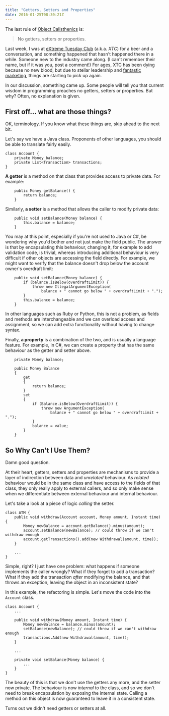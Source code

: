 ```yaml
---
title: "Getters, Setters and Properties"
date: 2016-01-25T08:30:21Z
---
```


The last rule of [Object Calisthenics][] is:

> No getters, setters or properties.

Last week, I was at [eXtreme Tuesday Club][] (a.k.a. *XTC*) for a beer and a conversation, and something happened that hasn't happened there in a while. Someone new to the industry came along. (I can't remember their name, but if it was you, post a comment!) For ages, XTC has been dying because no new blood, but due to stellar leadership and [fantastic marketing][Extreme all the Tuesdays!], things are starting to pick up again.

In our discussion, something came up. Some people will tell you that current wisdom in programming preaches no getters, setters or properties. But why? Often, no explanation is given.

[Object Calisthenics]: https://www.cs.helsinki.fi/u/luontola/tdd-2009/ext/ObjectCalisthenics.pdf
[eXtreme Tuesday Club]: http://www.meetup.com/eXtreme-Tuesday-Club-XTC/
[Extreme all the Tuesdays!]: https://twitter.com/extremetuesday/status/689467737698099200

<!--more-->

## First off… what are those things?

OK, terminology. If you know what these things are, skip ahead to the next bit.

Let's say we have a Java class. Proponents of other languages, you should be able to translate fairly easily.

    class Account {
        private Money balance;
        private List<Transaction> transactions;
    }

**A getter** is a method on that class that provides access to private data. For example:

        public Money getBalance() {
            return balance;
        }

Similarly, **a setter** is a method that allows the caller to modify private data:

        public void setBalance(Money balance) {
            this.balance = balance;
        }

You may at this point, especially if you're not used to Java or C#, be wondering why you'd bother and not just make the field public. The answer is that by encapsulating this behaviour, changing it, for example to add validation code, is trivial, whereas introducing additional behaviour is very difficult if other objects are accessing the field directly. For example, we might want to verify that the balance doesn't drop below the account owner's overdraft limit:

        public void setBalance(Money balance) {
            if (balance.isBelow(overdraftLimit)) {
                throw new IllegalArgumentException(
                    balance + " cannot go below " + overdraftLimit + ".");
            }
            this.balance = balance;
        }

In other languages such as Ruby or Python, this is not a problem, as fields and methods are interchangeable and we can overload access and assignment, so we can add extra functionality without having to change syntax.

Finally, **a property** is a combination of the two, and is usually a language feature. For example, in C#, we can create a property that has the same behaviour as the getter and setter above.

        private Money balance;

        public Money Balance
        {
            get
            {
                return balance;
            }
            set
            {
                if (Balance.isBelow(OverdraftLimit)) {
                    throw new ArgumentException(
                        balance + " cannot go below " + overdraftLimit + ".");
                }
                balance = value;
            }
        }

## So Why Can't I Use Them?

Damn good question.

At their heart, getters, setters and properties are mechanisms to provide a layer of indirection between data and *unrelated* behaviour. As *related* behaviour would be in the same class and have access to the fields of that class, they only really apply to external callers, and so only make sense when we differentiate between external behaviour and internal behaviour.

Let's take a look at a piece of logic *calling* the setter.

    class ATM {
        public void withdraw(Account account, Money amount, Instant time) {
            Money newBalance = account.getBalance().minus(amount);
            account.setBalance(newBalance); // could throw if we can't withdraw enough
            account.getTransactions().add(new Withdrawal(amount, time));
        }

        ...
    }

Simple, right? I just have one problem: what happens if someone implements the caller wrongly? What if they forget to add a transaction? What if they add the transaction *after* modifying the balance, and that throws an exception, leaving the object in an inconsistent state?

In this example, the refactoring is simple. Let's move the code into the `Account` class.

    class Account {
        ...

        public void withdraw(Money amount, Instant time) {
            Money newBalance = balance.minus(amount);
            setBalance(newBalance); // could throw if we can't withdraw enough
            transactions.Add(new Withdrawal(amount, time));
        }

        ...

        private void setBalance(Money balance) {
            ...
        }
    }

The beauty of this is that we don't use the getters any more, and the setter now private. The behaviour is now *internal* to the class, and so we don't need to break encapsulation by exposing the internal state. Calling a method on this object is now guaranteed to leave it in a consistent state.

Turns out we didn't need getters or setters at all.
